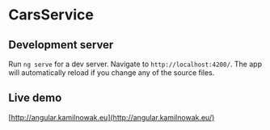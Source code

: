 # CarsService

## Development server

Run `ng serve` for a dev server. Navigate to `http://localhost:4200/`. The app will automatically reload if you change any of the source files.

## Live demo

[http://angular.kamilnowak.eu](http://angular.kamilnowak.eu/)
